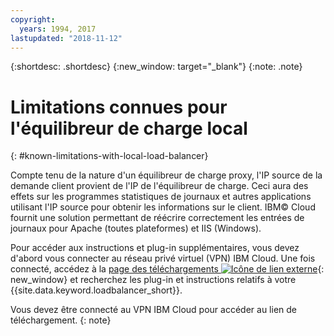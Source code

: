 ```yaml
---
copyright:
  years: 1994, 2017
lastupdated: "2018-11-12"
---
```


{:shortdesc: .shortdesc}
{:new_window: target="_blank"}
{:note: .note}

# Limitations connues pour l'équilibreur de charge local
{: #known-limitations-with-local-load-balancer}

Compte tenu de la nature d'un équilibreur de charge proxy, l'IP source de la demande client provient de l'IP de l'équilibreur de charge. Ceci aura des effets sur les programmes statistiques de journaux et autres applications utilisant l'IP source pour obtenir les informations sur le client. IBM© Cloud fournit une solution permettant de réécrire correctement les entrées de journaux pour Apache (toutes plateformes) et IIS (Windows).

Pour accéder aux instructions et plug-in supplémentaires, vous devez d'abord vous connecter au réseau privé virtuel (VPN) IBM Cloud. Une fois connecté, accédez à la [page des téléchargements ![Icône de lien externe](../../icons/launch-glyph.svg "Icône de lien externe")](http://downloads.softlayer.local/loadbalancer/){: new_window} et recherchez les plug-in et instructions relatifs à votre {{site.data.keyword.loadbalancer_short}}.

Vous devez être connecté au VPN IBM Cloud pour accéder au lien de téléchargement.
{: note}
